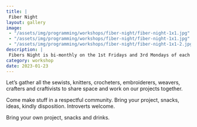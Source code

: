```yaml
---
title: |
 Fiber Night
layout: gallery
image:
 - "/assets/img/programming/workshops/fiber-night/fiber-night-1x1.jpg"
 - "/assets/img/programming/workshops/fiber-night/fiber-night-1x1.jpg"
 - "/assets/img/programming/workshops/fiber-night/fiber-night-1x1-2.jpg"
description: |
 Fibers Night is bi-monthly on the 1st Fridays and 3rd Mondays of each month.
category: workshop
date: 2023-01-23
---
```

Let’s gather all the sewists, knitters, crocheters, embroiderers, weavers, crafters and craftivists to share space and work on our projects together.

Come make stuff in a respectful community. Bring your project, snacks, ideas, kindly disposition. Introverts welcome.

Bring your own project, snacks and drinks.